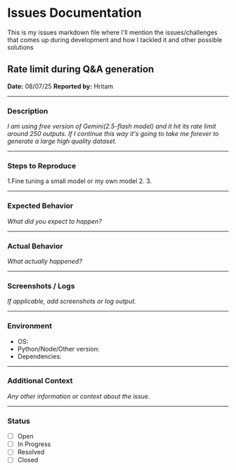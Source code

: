 # Issues Documentation

This is my issues markdown file where I'll mention the issues/challenges that comes up during development and how I tackled it and other possible solutions

## Rate limit during Q&A generation

**Date:** 08/07/25
**Reported by:** Hritam

---

### Description

_I am using free version of Gemini(2.5-flash model) and it hit its rate limit around 250 outputs._
_If I continue this way it's going to take me forever to generate a large high quality dataset._

---

### Steps to Reproduce

1.Fine tuning a small model or my own model 2. 3.

---

### Expected Behavior

_What did you expect to happen?_

---

### Actual Behavior

_What actually happened?_

---

### Screenshots / Logs

_If applicable, add screenshots or log output._

---

### Environment

- OS:
- Python/Node/Other version:
- Dependencies:

---

### Additional Context

_Any other information or context about the issue._

---

### Status

- [ ] Open
- [ ] In Progress
- [ ] Resolved
- [ ] Closed
